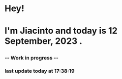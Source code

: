 <h1>Hey!<h1>

<p>I'm Jiacinto and today is 12 September, 2023 .<p>


<h3> -- Work in progress -- <h3> 


<p> last update today at 17:38:19 <p>